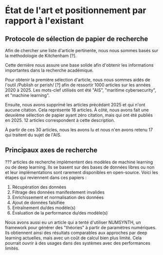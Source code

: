 # État de l'art et positionnement par rapport à l'existant

## Protocole de sélection de papier de recherche

Afin de chercher une liste d'article pertinente, nous nous sommes basés sur
la méthodologie de Kitchenham [?].

<!--
Devons nous vraiment citer Kitchenham sachant que nous n'avons pas relu sa
méthodologie avant de faire nos recherches ? Nous pouvons normalement nous en
passer ici. Comme nous n'avons pas vocation à vraiment faire un état de l'art
complet, mais bien de pouvoir lister quelques travaux nous précédant à la
manière des papiers de recherche que nous avons eu l'occasion de lire.
-->

Cette dernière nous assure une base solide afin d'obtenir les informations
importantes dans la recherche académique.

Pour obtenir la première sélection d'article, nous nous sommes aidés de
l'outil /Publish or perish/ [?] afin de ressortir 1000 articles sur les années
2020 à 2025.
Les mots-clef utilisés ont été "AIS", "maritime cybersecurity", et "machine learning".

Ensuite, nous avons supprimé les articles précédant 2025 et qui n'ont aucune
citation.
Cela représente 18 articles.
À côté, nous avons fait une deuxième sélection de papier ayant zéro citation,
mais qui ont été publiés en 2025.
12 articles correspondent à cette description.

À partir de ces 30 articles, nous les avons lu et nous n'en avons retenu 17 qui
traitent du sujet de l'AIS.

<!--
Ajouter ici la liste d'article éventuellement, si nous avons besoin de remplir
les 6 pages.
-->

## Principaux axes de recherche

??? articles de recherche implémentent des modèles de machine learning ou
de deep learning.
Ils se basent sur des bases de données libres ou non et leur implémentations
sont rarement disponibles en open-source.
Voici les étapes qui reviennent dans ces papiers :

1. Récupération des données
2. Filtrage des données manifestement invalides
3. Enrichissement et normalisation des données
4. Ajout de données falsifiée
5. Entraînement du/des modèle(s)
6. Évaluation de la performance du/des modèle(s)

Nous avons aussi eu un article qui a tenté d'utiliser NUMSYNTH, un framework
pour générer des "théories" à partir de paramètres numériques.
Ils obtiennent ainsi des résultats comparables aux approches par deep
learning actuelles, mais avec un coût de calcul bien plus limité.
Cela pourrait ouvrir à des usages dans des systèmes avec des performances
limités.
